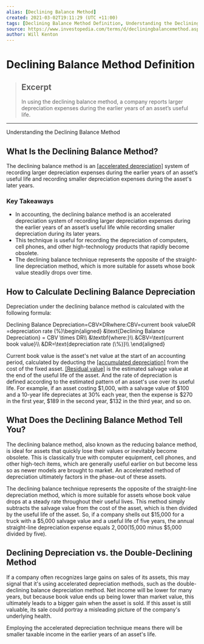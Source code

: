 ```yaml
---
alias: [Declining Balance Method]
created: 2021-03-02T19:11:29 (UTC +11:00)
tags: [Declining Balance Method Definition, Understanding the Declining Balance Method]
source: https://www.investopedia.com/terms/d/decliningbalancemethod.asp
author: Will Kenton
---
```


# Declining Balance Method Definition

> ## Excerpt
> In using the declining balance method, a company reports larger depreciation expenses during the earlier years of an asset’s useful life.

---

Understanding the Declining Balance Method
## What Is the Declining Balance Method?

The declining balance method is an [[accelerated depreciation]](https://www.investopedia.com/terms/a/accelerateddepreciation.asp) system of recording larger depreciation expenses during the earlier years of an asset’s useful life and recording smaller depreciation expenses during the asset's later years.

### Key Takeaways

-   In accounting, the declining balance method is an accelerated depreciation system of recording larger depreciation expenses during the earlier years of an asset’s useful life while recording smaller depreciation during its later years. 
-   This technique is useful for recording the depreciation of computers, cell phones, and other high-technology products that rapidly become obsolete.
-   The declining balance technique represents the opposite of the straight-line depreciation method, which is more suitable for assets whose book value steadily drops over time.

## How to Calculate Declining Balance Depreciation

Depreciation under the declining balance method is calculated with the following formula:

Declining Balance Depreciation\=CBV×DRwhere:CBV\=current book valueDR\=depreciation rate (%)\\begin{aligned} &\\text{Declining Balance Depreciation} = CBV \\times DR\\\\ &\\textbf{where:}\\\\ &CBV=\\text{current book value}\\\\ &DR=\\text{depreciation rate (\\%)}\\\\ \\end{aligned}

Current book value is the asset's net value at the start of an accounting period, calculated by deducting the [[accumulated depreciation]](https://www.investopedia.com/terms/a/accumulated-depreciation.asp) from the cost of the fixed asset. [[Residual value]](https://www.investopedia.com/terms/r/residual-value.asp) is the estimated salvage value at the end of the useful life of the asset. And the rate of depreciation is defined according to the estimated pattern of an asset's use over its useful life. For example, if an asset costing $1,000, with a salvage value of $100 and a 10-year life depreciates at 30% each year, then the expense is $270 in the first year, $189 in the second year, $132 in the third year, and so on.

## What Does the Declining Balance Method Tell You?

The declining balance method, also known as the reducing balance method, is ideal for assets that quickly lose their values or inevitably become obsolete. This is classically true with computer equipment, cell phones, and other high-tech items, which are generally useful earlier on but become less so as newer models are brought to market. An accelerated method of depreciation ultimately factors in the phase-out of these assets.

The declining balance technique represents the opposite of the straight-line depreciation method, which is more suitable for assets whose book value drops at a steady rate throughout their useful lives. This method simply subtracts the salvage value from the cost of the asset, which is then divided by the useful life of the asset. So, if a company shells out $15,000 for a truck with a $5,000 salvage value and a useful life of five years, the annual straight-line depreciation expense equals $2,000 ($15,000 minus $5,000 divided by five).

## Declining Depreciation vs. the Double-Declining Method

If a company often recognizes large gains on sales of its assets, this may signal that it's using accelerated depreciation methods, such as the double-declining balance depreciation method. Net income will be lower for many years, but because book value ends up being lower than market value, this ultimately leads to a bigger gain when the asset is sold. If this asset is still valuable, its sale could portray a misleading picture of the company's underlying health.

Employing the accelerated depreciation technique means there will be smaller taxable income in the earlier years of an asset's life.
